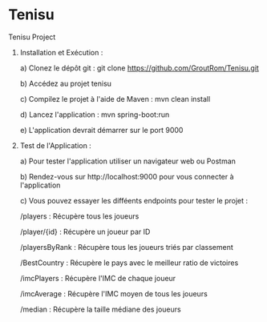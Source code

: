 # Tenisu
Tenisu Project

1. Installation et Exécution :

   a) Clonez le dépôt git : git clone https://github.com/GroutRom/Tenisu.git
   
   b) Accédez au projet tenisu
   
   c) Compilez le projet à l'aide de Maven : mvn clean install
   
   d) Lancez l'application : mvn spring-boot:run
   
   e) L'application devrait démarrer sur le port 9000
    
2. Test de l'Application :

   a) Pour tester l'application utiliser un navigateur web ou Postman

   b) Rendez-vous sur http://localhost:9000 pour vous connecter à l'application

   c) Vous pouvez essayer les difféents endpoints pour tester le projet :

      /players : Récupère tous les joueurs

      /player/{id} : Récupère un joueur par ID

      /playersByRank : Récupère tous les joueurs triés par classement

      /BestCountry : Récupère le pays avec le meilleur ratio de victoires

      /imcPlayers : Récupère l'IMC de chaque joueur

      /imcAverage : Récupère l'IMC moyen de tous les joueurs

      /median : Récupère la taille médiane des joueurs
